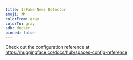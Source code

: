 ```yaml
---
title: IsFake News Detector
emoji: 🌍
colorFrom: gray
colorTo: gray
sdk: docker
pinned: false
---
```


Check out the configuration reference at https://huggingface.co/docs/hub/spaces-config-reference

